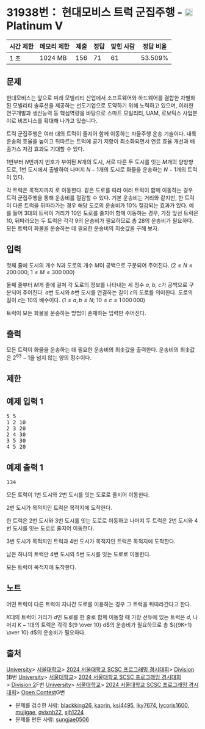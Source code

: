 # 31938번： 현대모비스 트럭 군집주행 - <img src="https://static.solved.ac/tier_small/16.svg" style="height:20px" />Platinum V


| 시간 제한 | 메모리 제한 | 제출 | 정답 | 맞힌 사람 | 정답 비율 |
| --- | --- | --- | --- | --- | --- |
| 1 초 | 1024 MB | 156 | 71 | 61 | 53.509% |


## 문제



현대모비스는 앞으로 미래 모빌리티 산업에서 소프트웨어와 하드웨어를 결합한 차별화된 모빌리티 솔루션을 제공하는 선도기업으로 도약하기 위해 노력하고 있으며, 이러한 연구개발과 생산능력 등 핵심역량을 바탕으로 스마트 모빌리티, UAM, 로보틱스 사업분야로 비즈니스를 확대해 나가고 있습니다.


트럭 군집주행은 여러 대의 트럭이 줄지어 함께 이동하는 자율주행 운송 기술이다. 내륙 운송의 효율을 높이고 뒤따르는 트럭에 공기 저항이 최소화되면서 연료 효율 개선과 배출가스 저감 효과도 기대할 수 있다.

$1$번부터 $N$번까지 번호가 부여된 $N$개의 도시, 서로 다른 두 도시를 잇는 $M$개의 양방향 도로, $1$번 도시에서 출발하여 나머지 $N-1$개의 도시로 화물을 운송하는 $N-1$개의 트럭이 있다.

각 트럭은 목적지까지 로 이동한다. 같은 도로를 따라 여러 트럭이 함께 이동하는 경우 트럭 군집주행을 통해 운송비를 절감할 수 있다. 기본 운송비는 거리와 같지만, 한 트럭이 다른 트럭을 뒤따라가는 경우 해당 도로의 운송비가 $10\%$ 절감되는 효과가 있다.
예를 들어 $3$대의 트럭이 거리가 $10$인 도로를 줄지어 함께 이동하는 경우, 가장 앞선 트럭은 $10$, 뒤따라오는 두 트럭은 각각 $9$의 운송비가 필요하므로 총 $28$의 운송비가 필요하다. 모든 트럭이 화물을 운송하는 데 필요한 운송비의 최솟값을 구해 보자.




## 입력


첫째 줄에 도시의 개수 $N$과 도로의 개수 $M$이 공백으로 구분되어 주어진다. $(2 \le N \le 200 \, 000;$ $1 \le M \le 300 \, 000)$

둘째 줄부터 $M$개 줄에 걸쳐 각 도로의 정보를 나타내는 세 정수 $a$, $b$, $c$가 공백으로 구분되어 주어진다. $a$번 도시와 $b$번 도시를 연결하는 길이 $c$의 도로를 의미한다. 도로의 길이 $c$는 $10$의 배수이다. $(1 \le a, b \le N;$ $10 \le c \le 1 \, 000 \, 000)$

트럭이 모든 화물을 운송하는 방법이 존재하는 입력만 주어진다.




## 출력


모든 트럭이 화물을 운송하는 데 필요한 운송비의 최솟값을 출력한다. 운송비의 최솟값은 $2^{63}-1$을 넘지 않는 양의 정수이다.




## 제한




## 예제 입력 1


<pre>5 5
1 2 10
2 3 20
2 4 30
3 5 30
4 5 20
</pre>


## 예제 출력 1


<pre>134
</pre>


모든 트럭이 $1$번 도시와 $2$번 도시를 잇는 도로로 줄지어 이동한다.


$2$번 도시가 목적지인 트럭은 목적지에 도착한다.

한 트럭은 $2$번 도시와 $3$번 도시를 잇는 도로로 이동하고 나머지 두 트럭은 $2$번 도시와 $4$번 도시를 잇는 도로로 줄지어 이동한다.


$3$번 도시가 목적지인 트럭과 $4$번 도시가 목적지인 트럭은 목적지에 도착한다.

남은 하나의 트럭만 $4$번 도시와 $5$번 도시를 잇는 도로로 이동한다.


모든 트럭이 목적지에 도착한다.







## 노트


어떤 트럭이 다른 트럭이 지나간 도로를 이용하는 경우 그 트럭을 뒤따라간다고 한다.

$K$대의 트럭이 거리가 $d$인 도로를 한 줄로 함께 이동할 때 가장 선두에 있는 트럭은 $d$, 나머지 $K-1$대의 트럭은 각각 ${9 \over 10} d$의 운송비가 필요하므로 총 ${{9K+1} \over 10} d$의 운송비가 필요하다.





## 출처


[University](/category/5)> [서울대학교](/category/354)> [2024 서울대학교 SCSC 프로그래밍 경시대회](/category/1039)> [Division 1](/category/detail/4232)B번
[University](/category/5)> [서울대학교](/category/354)> [2024 서울대학교 SCSC 프로그래밍 경시대회](/category/1039)> [Division 2](/category/detail/4233)F번
[University](/category/5)> [서울대학교](/category/354)> [2024 서울대학교 SCSC 프로그래밍 경시대회](/category/1039)> [Open Contest](/category/detail/4234)G번
- 문제를 검수한 사람: [blackking26](/user/blackking26), [kaorin](/user/kaorin), [ksi4495](/user/ksi4495), [lky7674](/user/lky7674), [lycoris1600](/user/lycoris1600), [mujigae](/user/mujigae), [qvixnh22](/user/qvixnh22), [sjh1224](/user/sjh1224)
- 문제를 만든 사람: [sungjae0506](/user/sungjae0506)




